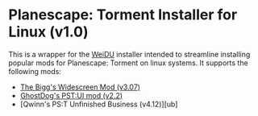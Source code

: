 # Planescape: Torment Installer for Linux (v1.0)

This is a wrapper for the [WeiDU][wd] installer intended to streamline
installing popular mods for Planescape: Torment on linux systems. It supports
the following mods:

* [The Bigg's Widescreen Mod (v3.07)][bws]
* [GhostDog's PST:UI mod (v2.2)][gdui]
* [Qwinn's PS:T Unfinished Business (v4.12)][ub]


[bws]: http://www.gibberlings3.net/widescreen/
[gdui]: http://www.shsforums.net/files/file/683-ghostdogs-pst-ui-mod-v22/
[qub]: http://www.shsforums.net/files/file/648-pst-unfinished-business-v412/
[wd]: http://weidu.org/
